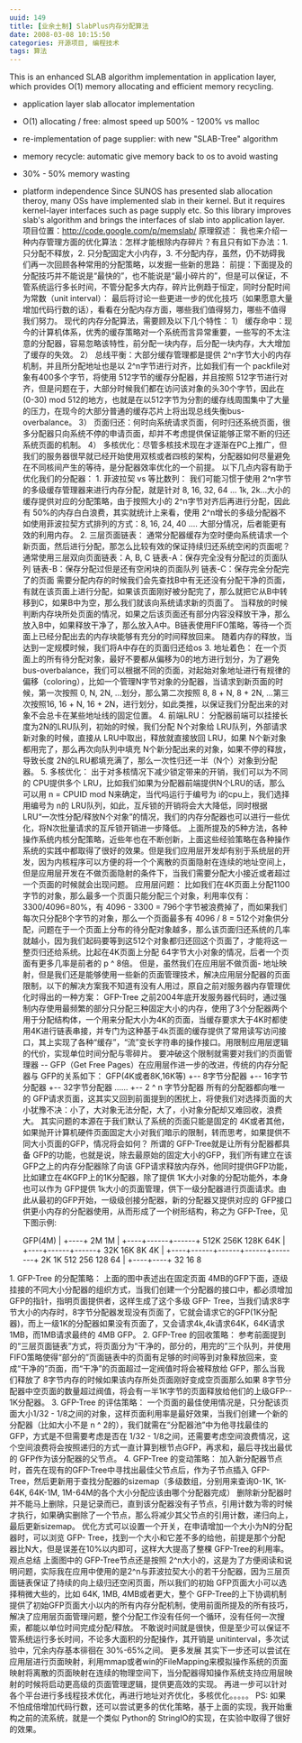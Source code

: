 ```yaml
---
uuid: 149
title: [业余土制] SlabPlus内存分配算法
date: 2008-03-08 10:15:50
categories: 开源项目, 编程技术
tags: 算法
---
```

This is an enhanced SLAB algorithm implementation in application layer, which provides O(1) memory allocating and efficient memory recycling.

  * application layer slab allocator implementation
  * O(1) allocating / free: almost speed up 500% - 1200% vs malloc
  * re-implementation of page supplier: with new "SLAB-Tree" algorithm
  * memory recycle: automatic give memory back to os to avoid wasting
  * 30% - 50% memory wasting
  * platform independence
Since SUNOS has presented slab allocation theroy, many OSs have implemented slab in their kernel. But it requires kernel-layer interfaces such as page supply etc. So this library improves slab's
algorithm and brings the interfaces of slab into application layer. 项目位置：<http://code.google.com/p/memslab/> 原理叙述： 我也来介绍一种内存管理方面的优化算法：怎样才能根除内存碎片？有且只有如下办法：1. 只分配不释放，2. 只分配固定大小内存，3.
不分配内存，虽然，仍不妨碍我们再一次回顾各种常用的分配策略，以发掘一些新的思路： 前提：下面提及的分配技巧并不能说是“最快的”，也不能说是“最小碎片的”，但是可以保证，不管系统运行多长时间，不管分配多大内存，碎片比例趋于恒定，同时分配时间为常数（unit interval）：
最后将讨论一些更进一步的优化技巧（如果愿意大量增加代码行数的话），看看在分配内存方面，哪些我们值得努力，哪些不值得我们努力。 现代的内存分配算法，需要顾及以下几个特性： 1） 缓存命中：现今的计算机体系，优秀的缓存策略对一个系统而言异常重要，一些写的不太注意的分配器，容易忽略该特性，前分配一块内存，后分配一块内存，大大增加了缓存的失效。 2） 总线平衡：大部分缓存管理都是提供
2^n字节大小的内存机制，并且所分配地址也是以 2^n字节进行对齐，比如我们有一个 packfile对象有400多个字节，将使用 512字节的缓存分配器，并且按照 512字节进行对齐，但是问题在于，大部分时候我们都在访问该对象的头30个字节，因此在(0-30) mod 512的地方，也就是在以512字节为分割的缓存线周围集中了大量的压力，在现今的大部分普通的缓存芯片上将出现总线失衡bus-
overbalance。 3） 页面归还：何时向系统请求页面，何时归还系统页面，很多分配器只向系统不停的申请页面，却并不考虑提供保证能够正常不断的归还系统页面的机制。 4） 多核优化：尽管多核技术现在才逐渐在PC上推广，但我们的服务器很早就已经开始使用双核或者四核的架构，分配器如何尽量避免在不同核间产生的等待，是分配器效率优化的一个前提。 以下几点内容有助于优化我们的分配器： 1\. 菲波拉契
vs 等比数列： 我们可能习惯于使用 2^n字节的多级缓存管理器来进行内存分配，就是针对 8, 16, 32, 64 ... 1k, 2k...大小的缓存提供对应的分配策略，由于按照大小的 2^n字节对齐后再进行分配，因此有 50%的内存白白浪费，其实就统计上来看，使用 2^n增长的多级分配器不如使用菲波拉契方式排列的方式：8, 16, 24, 40 .... 大部分情况，后者能更有效的利用内存。
2\. 三层页面链表： 通常分配器缓存为空时便向系统请求一个新页面，然后进行分配，那怎么比较有效的保证持续归还系统空闲的页面呢？通常使用三层双向页面链表：A, B, C 链表-A：保存完全没有分配过的页面队列 链表-B：保存分配过但是还有空闲块的页面队列 链表-C：保存完全分配完了的页面
需要分配内存的时候我们会先查找B中有无还没有分配干净的页面，有就在该页面上进行分配，如果该页面刚好被分配完了，那么就把它从B中转移到C，如果B中为空，那么我们就该向系统请求新的页面了。 当释放的时候判断内存块所处页面的情况，如果之后该页面还有部分内容没释放干净，那么放入B中，如果释放干净了，那么放入A中。B链表使用FIFO策略，等待一个页面上已经分配出去的内存块能够有充分的时间释放回来。
随着内存的释放，当达到一定规模时候，我们将A中存在的页面归还给os 3\. 地址着色： 在一个页面上的所有待分配对象，最好不要都从偏移为0的地方进行划分，为了避免bus-overbalance，我们可以根据不同的页面，对起始对象地址进行有规律的偏移（coloring），比如一个管理N字节对象的分配器，当请求到新页面的时候，第一次按照 0, N, 2N, ...划分，那么第二次按照 8, 8 +
N, 8 + 2N, ...第三次按照16, 16 + N, 16 + 2N，进行划分，如此类推，以保证我们分配出来的对象不会总卡在某些地址线的固定位置。 4\. 前端LRU： 分配器前端可以挂接长度为2N的LRU队列，初始的时候，我们分配 N个对象给 LRU队列，外部请求新对象的时候，直接从 LRU中取出，释放就直接放回 LRU，如果 N个新对象都用完了，那么再次向队列中填充
N个新分配出来的对象，如果不停的释放，导致长度 2N的LRU都填充满了，那么一次性归还一半（N个）对象到分配器。 5\. 多核优化： 出于对多核情况下减少锁定带来的开销，我们可以为不同的 CPU提供多个 LRU，比如我们如果为分配器前端提供N个LRU的话，那么可以用 n = CPUID mod N来确定，当代吗运行于编号为 i的cpu上，我们选择用编号为 n的
LRU队列，如此，互斥锁的开销将会大大降低，同时根据 LRU“一次性分配/释放N个对象”的情况，我们的内存分配器也可以进行一些优化，将N次批量请求的互斥锁开销进一步降低。
上面所提及的5种方法，各种操作系统内核分配策略，近些年也在不断创新，上面这些经验策略在各种操作系统的实践中都取得了很好的效果。但是我们应用层开发却有别于系统层的开发，因为内核程序可以方便的将一个个离散的页面隐射在连续的地址空间上，但是应用层开发在不做页面隐射的条件下，当我们需要分配大小接近或者超过一个页面的时候就会出现问题。 应用层问题：
比如我们在4K页面上分配1100字节的对象，那么最多一个页面只能分配三个对象，利用率仅有：3300/4096=80%，有 4096 - 3300 = 796个字节被浪费掉了，而如果我们每次只分配8个字节的对象，那么一个页面最多有 4096 / 8 =
512个对象供分配，问题在于一个页面上分布的待分配对象越多，那么该页面归还系统的几率就越小，因为我们起码要等到这512个对象都归还回这个页面了，才能将这一整页归还给系统。比起在4K页面上分配 64字节大小对象的情况，后者一个页面有更多几率是前者的 p ^ 8倍。 但是，虽然我们在应用层不做页面-
地址映射，但是我们还是能够使用一些新的页面管理技术，解决应用层分配器的页面限制，以下的解决方案我不知道有没有人用过，原自之前对服务器内存管理优化时得出的一种方案： GFP-Tree
之前2004年底开发服务器代码时，通过强制内存使用最频繁的部分只分配三种固定大小的内存，使用了3个分配器两个用于分配结构体，一个用来分配大小为4K的页面，当缓存要求大于4K时都使用4K进行链表串接，并专门为这种基于4k页面的缓存提供了常用读写访问接口，其上实现了各种“缓存”，“流”变长字符串的操作接口。用限制应用层逻辑的代价，实现单位时间分配与零碎片。 要冲破这个限制就需要对我们的页面管理器 --
GFP（Get Free Pages）在应用层作进一步的改进，传统的内存分配器与 GFP的关系如下： GFP(4K或者8K,16K等) +-- 8字节分配器 +-- 16字节分配器 +-- 32字节分配器 ...... +-- 2 ^ n 字节分配器 所有的分配器都向唯一的
GFP请求页面，这其实又回到前面提到的困扰上，将使我们对选择页面的大小犹豫不决：小了，大对象无法分配，大了，小对象分配却又难回收，浪费大。 其实问题的本源在于我们默认了系统的页面只能是固定的 4K或者其他，如果抛开计算机硬件页面固定大小对我们暗示的限制，转而思考，如果提供不同大小页面的GFP，情况将会如何？ 所谓的 GFP-Tree就是让所有分配器都具备
GFP的功能，也就是说，除去最原始的固定大小的GFP，我们所有建立在该GFP之上的内存分配器除了向该 GFP请求释放内存外，他同时提供GFP功能，比如建立在4KGFP上的1K分配器，除了提供 1K大小对象的分配功能外，本身也可以作为 GFP提供 1k大小的页面管理，供下一级分配器进行页面请求。由此从最初的GFP开始，一级级创接分配器，新的分配器又提供对应的
GFP接口供更小内存的分配器使用，从而形成了一个树形结构，称之为 GFP-Tree，见下图示例:

    GFP(4M)
      |
      +----+
    2M     1M
           |
      +----+------+------+
     512K  256K  128K   64K
                         |
      +----+------+------+
     32K  16K     8K    4K
                         |
      +----+------+------+------+--------+
      2K   1K    512    256    128       64
           |
      +----+----+
      32   16   8

1\. GFP-Tree 的分配策略： 上面的图中表述出在固定页面 4MB的GFP下面，逐级挂接的不同大小分配器的组织方式，当我们创建一个分配器的接口中，都必须增加 GFP的指针，指明页面提供者，这样生成了这个多级 GFP-
Tree，当我们请求8字节大小的内存时，8字节分配器发现没有页面了，它就会请求它的GFP(1K分配器)，而上一级1K的分配器如果没有页面了，又会请求4k,4k请求64K，64K请求1MB，而1MB请求最终的 4MB GFP。 2\. GFP-Tree 的回收策略：
参考前面提到的“三层页面链表”方式，将页面分为“干净的，部分的，用完的”三个队列，并使用FIFO策略使得“部分的”页面链表中的页面有足够的时间等到对象释放回来，变成“干净的”页面，而“干净”的页面超过一定阀值时将会被释放给 GFP，那么当我们释放了 8字节内存的时候如果该内存所处页面刚好变成空页面那么如果 8字节分配器中空页面的数量超过阀值，将会有一半1K字节的页面释放给他们的上级GFP--
1K分配器。 3\. GFP-Tree 的评估策略： 一个页面的最佳使用情况是，只分配该页面大小1/32 - 1/8之间的对象，这样页面利用率是最好效果，当我们创建一个新的分配器（比如大小不是 n ^ 2的），我们就需在“分配器池”中为他寻找最佳的 GFP，方式是不但需要考虑是否在 1/32 -
1/8之间，还需要考虑空间浪费情况，这个空间浪费将会按照递归的方式一直计算到根节点GFP，再求和，最后寻找出最优的 GFP作为该分配器的父节点。 4\. GFP-Tree 的变动策略： 加入新分配器节点时，首先在现有的GFP-Tree中寻找出最佳父节点后，作为子节点插入 GFP-Tree，然后更新用于查找分配器的sizemap（多级数组，分别用来查询0-1K, 1K-64K, 64K-1M,
1M-64M的各个大小分配应该由哪个分配器完成） 删除新分配器时并不能马上删除，只是记录而已，直到该分配器没有子节点，引用计数为零的时候才执行，如果确实删除了一个节点，那么将减少其父节点的引用计数，递归向上，最后更新sizemap。 优化方式可以设置一个开关，在申请增加一个大小为N的分配器时，可以浏览 GFP-
Tree，找到一个大小和它差不多的给他，前提是那个分配器比N大，但是误差在10%以内即可，这样大大提高了整棵 GFP-Tree的利用率。 观点总结 上面图中的 GFP-Tree节点还是按照 2^n大小的，这是为了方便阅读和说明问题，实际我在应用中使用的是2^n与菲波拉契大小的若干分配器，因为三层页面链表保证了持续的向上级归还空闲页面，所以我们的初始 GFP页面大小可以选择稍微大些的，比如 64K,
1MB, 4MB或者更大，整个 GFP-Tree的上下协调机制提供了初始GFP页面大小以内的所有内存分配机制，使用前面所提及的所有技巧，解决了应用层页面管理问题，整个分配工作没有任何一个循环，没有任何一次搜索，都能以单位时间完成分配/释放。 不敢说时间就是很快，但是至少可以保证不管系统运行多长时间，不论多大面积的分配操作，其开销是 unitinterval，多次试验中，冗余内存基本徘徊在
30%-65%之间。 更多发展 其实下一步还可以尝试在应用层进行页面映射，利用mmap或者win的FileMapping来模拟操作系统的页面映射将离散的页面映射在连续的物理空间下，当分配器得知操作系统支持应用层映射的时候将启动更高级的页面管理逻辑，提供更高效的实现。 再进一步可以针对各个平台进行多线程技术优化，再进行地址对齐优化，多核优化。。。。。 PS:
如果不怕成倍增加代码行数，还可以尝试更多的优化策略，基于上面的实现，我开始重构之前的流系统，就是一个类似 Python的 StringIO的实现，在实验中取得了很好的效果。

